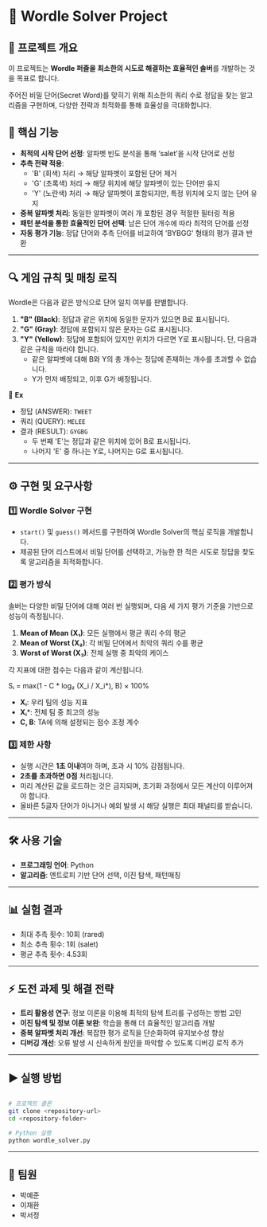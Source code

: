 # 📝 **Wordle Solver Project**

## 📌 **프로젝트 개요**

이 프로젝트는 **Wordle 퍼즐을 최소한의 시도로 해결하는 효율적인 솔버**를 개발하는 것을 목표로 합니다.

주어진 비밀 단어(Secret Word)를 맞히기 위해 최소한의 쿼리 수로 정답을 찾는 알고리즘을 구현하며, 다양한 전략과 최적화를 통해 효율성을 극대화합니다.

## 🚀 **핵심 기능**

- **최적의 시작 단어 선정**: 알파벳 빈도 분석을 통해 ‘salet’을 시작 단어로 선정
- **추측 전략 적용**:
    - 'B' (회색) 처리 → 해당 알파벳이 포함된 단어 제거
    - 'G' (초록색) 처리 → 해당 위치에 해당 알파벳이 있는 단어만 유지
    - 'Y' (노란색) 처리 → 해당 알파벳이 포함되지만, 특정 위치에 오지 않는 단어 유지
- **중복 알파벳 처리**: 동일한 알파벳이 여러 개 포함된 경우 적절한 필터링 적용
- **패턴 분석을 통한 효율적인 단어 선택**: 남은 단어 개수에 따라 최적의 단어를 선정
- **자동 평가 기능**: 정답 단어와 추측 단어를 비교하여 'BYBGG' 형태의 평가 결과 반환

---

## 🔍 **게임 규칙 및 매칭 로직**

Wordle은 다음과 같은 방식으로 단어 일치 여부를 판별합니다.

1. **"B" (Black)**: 정답과 같은 위치에 동일한 문자가 있으면 B로 표시됩니다.
2. **"G" (Gray)**: 정답에 포함되지 않은 문자는 G로 표시됩니다.
3. **"Y" (Yellow)**: 정답에 포함되어 있지만 위치가 다르면 Y로 표시됩니다. 단, 다음과 같은 규칙을 따라야 합니다.
    - 같은 알파벳에 대해 B와 Y의 총 개수는 정답에 존재하는 개수를 초과할 수 없습니다.
    - Y가 먼저 배정되고, 이후 G가 배정됩니다.

📌 **Ex**

- 정답 (ANSWER): `TWEET`
- 쿼리 (QUERY): `MELEE`
- 결과 (RESULT): `GYGBG`
    - 두 번째 'E'는 정답과 같은 위치에 있어 B로 표시됩니다.
    - 나머지 'E' 중 하나는 Y로, 나머지는 G로 표시됩니다.

---

## ⚙ **구현 및 요구사항**

### 1️⃣ **Wordle Solver 구현**

- `start()` 및 `guess()` 메서드를 구현하여 Wordle Solver의 핵심 로직을 개발합니다.
- 제공된 단어 리스트에서 비밀 단어를 선택하고, 가능한 한 적은 시도로 정답을 찾도록 알고리즘을 최적화합니다.

### 2️⃣ **평가 방식**

솔버는 다양한 비밀 단어에 대해 여러 번 실행되며, 다음 세 가지 평가 기준을 기반으로 성능이 측정됩니다.

1. **Mean of Mean (X₁)**: 모든 실행에서 평균 쿼리 수의 평균
2. **Mean of Worst (X₂)**: 각 비밀 단어에서 최악의 쿼리 수를 평균
3. **Worst of Worst (X₃)**: 전체 실행 중 최악의 케이스

각 지표에 대한 점수는 다음과 같이 계산됩니다.


Sᵢ = max(1 - C * log₂ (X_i / X_i*), B) × 100%

- **Xᵢ**: 우리 팀의 성능 지표
- **Xᵢ***: 전체 팀 중 최고의 성능
- **C, B**: TA에 의해 설정되는 점수 조정 계수

### 3️⃣ **제한 사항**

- 실행 시간은 **1초 이내**여야 하며, 초과 시 10% 감점됩니다.
- **2초를 초과하면 0점** 처리됩니다.
- 미리 계산된 값을 로드하는 것은 금지되며, 초기화 과정에서 모든 계산이 이루어져야 합니다.
- 올바른 5글자 단어가 아니거나 예외 발생 시 해당 실행은 최대 패널티를 받습니다.

---

## 🛠 **사용 기술**

- **프로그래밍 언어**: Python
- **알고리즘**: 엔트로피 기반 단어 선택, 이진 탐색, 패턴매칭

---

## 📊 **실험 결과**


- 최대 추측 횟수: 10회 (rared)
- 최소 추측 횟수: 1회 (salet)
- 평균 추측 횟수: 4.53회

---

## ⚡ **도전 과제 및 해결 전략**

- **트리 활용성 연구**: 정보 이론을 이용해 최적의 탐색 트리를 구성하는 방법 고민
- **이진 탐색 및 정보 이론 보완**: 학습을 통해 더 효율적인 알고리즘 개발
- **중복 알파벳 처리 개선**: 복잡한 평가 로직을 단순화하여 유지보수성 향상
- **디버깅 개선**: 오류 발생 시 신속하게 원인을 파악할 수 있도록 디버깅 로직 추가

---

## ▶ **실행 방법**

```bash

# 프로젝트 클론
git clone <repository-url>
cd <repository-folder>

# Python 실행
python wordle_solver.py

```
---
## 📢 팀원

- 박예준
- 이재환
- 박서정